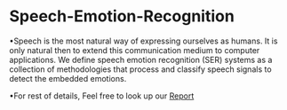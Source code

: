# Speech-Emotion-Recognition

•Speech is the most natural way of expressing ourselves as humans. It is only natural
then to extend this communication medium to computer applications. We define
speech emotion recognition (SER) systems as a collection of methodologies that
process and classify speech signals to detect the embedded emotions.


•For rest of details, Feel free to look up our [Report](https://github.com/AG-Sign/Speech-Emotion-Recognition/blob/main/Speech%20Emotion%20Recognition%20-%20Pattern%20Recognition.pdf)
